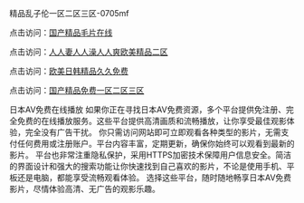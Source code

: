 精品乱子伦一区二区三区-0705mf

点击访问：<a href="https://tfda.pages.dev/">国产精品毛片在线</a>

点击访问：<a href="https://bsdf-5f5.pages.dev/">人人妻人人澡人人爽欧美精品二区</a>

点击访问：<a href="https://cfad.pages.dev/">欧美日韩精品久久免费</a>

点击访问：<a href="https://gfd-5xg.pages.dev/">国产精品免费一区二区三区</a>

日本AV免费在线播放
如果你正在寻找日本AV免费资源，多个平台提供免注册、完全免费的在线播放服务。这些平台提供高清画质和流畅播放，让你享受最佳观影体验，完全没有广告干扰。
你只需访问网站即可立即观看各种类型的影片，无需支付任何费用或注册账户。平台内容丰富，定期更新，确保你始终可以观看到最新的影片。
平台也非常注重隐私保护，采用HTTPS加密技术保障用户信息安全。简洁的界面设计和强大的搜索功能让你快速找到自己喜欢的影片，不论是使用手机、平板还是电脑，都能享受流畅观看体验。
选择这些平台，随时随地畅享日本AV免费影片，尽情体验高清、无广告的观影乐趣。

<span style="display:none;">[Canonical link](https://github.com/z20250705/z07 ）</span>


